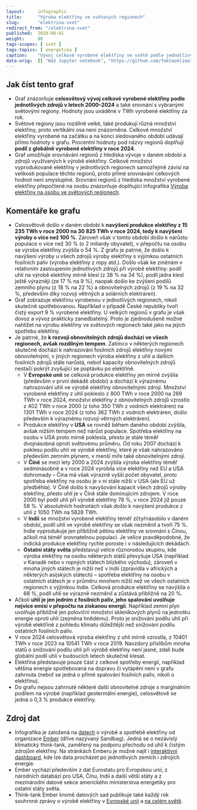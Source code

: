 ```yaml
---
layout:     infographic
title:      "Výroba elektřiny ve světových regionech"
slug:       "elektrina-svet"
redirect_from: "/elektrina-svet"
published:  2020-06-01
weight:     80
tags-scopes: [ svet ]
tags-topics: [ energetika ]
caption:    "Vývoj celkové vyrobené elektřiny ve světě podle jednotlivých zdrojů v letech 2000–2024, včetně údajů pro hlavní světové regiony. Hodnoty jsou uváděné v TWh za rok."
data-orig:  [[ "Náš Jupyter notebook", "https://github.com/faktaoklimatu/data-analysis/blob/master/notebooks/electricity-generation-world-regions.ipynb" ], ["Ember (výroba a spotřeba elektřiny)", "https://ember-energy.org/data/yearly-electricity-data/"]]
---
```


## Jak číst tento graf

* Graf znázorňuje **celosvětový vývoj celkové vyrobené elektřiny podle jednotlivých zdrojů v letech 2000–2024** a také srovnání s vybranými světovými regiony. Hodnoty jsou uváděné v <glossary id="w">TWh</glossary> vyrobené elektřiny za rok.
* Světové regiony jsou rozdílně velké, také produkují různá množství elektřiny, proto vertikální osa není znázorněna. Celkové množství elektřiny vyrobené na začátku a na konci sledovaného období udávají přímo hodnoty v grafu. Procentní hodnoty pod názvy regionů doplňují **podíl z globálně vyrobené elektřiny v roce 2024**.
* Graf umožňuje srovnávání regionů z hlediska vývoje v daném období a zdrojů využívaných k výrobě elektřiny. Celkové množství vyprodukované elektřiny v jednotlivých regionech samozřejmě závisí na velikosti populace těchto regionů, proto přímé srovnávání celkových hodnot není smysluplné. Srovnání regionů z hlediska množství vyrobené elektřiny přepočtené na osobu znázorňuje doplňující infografika [Výroba elektřiny na osobu ve světových regionech](/infografiky/elektrina-na-osobu-svet).

## Komentáře ke grafu

* Celosvětově došlo v daném období k **navýšení produkce elektřiny z 15 235 TWh v roce 2000 na 30 825 TWh v roce 2024, tedy k navýšení výroby o více než 100 %**. Zároveň však v tomto období došlo k nárůstu populace o více než 30 % (o 2 miliardy obyvatel), v přepočtu na osobu se výroba elektřiny zvýšila o 54 %. Z grafu je patrné, že došlo k navýšení výroby u všech zdrojů výroby elektřiny s výjimkou ostatních fosilních paliv (výroba elektřiny z ropy atd.). Došlo však ke změnám v relativním zastoupením jednotlivých zdrojů při výrobě elektřiny: podíl uhlí na výrobě elektřiny mírně klesl (z 38 % na 34 %), podíl jádra klesl ještě výrazněji (ze 17 % na 9 %), naopak došlo ke zvýšení podílů zemního plynu (z 18 % na 22 %) a obnovitelných zdrojů (z 19 % na 32 %, především díky rozvoji větrných a solárních elektráren).
* Graf zobrazuje elektřinu vyrobenou v jednotlivých regionech, nikoli skutečně spotřebovanou. Například v případě České republiky tvoří čistý export 9 % vyrobené elektřiny. U velkých regionů v grafu je však dovoz a vývoz prakticky zanedbatelný. Proto je zjednodušeně možné nahlížet na výrobu elektřiny ve světových regionech také jako na jejich spotřebu elektřiny.
* Je patrné, že **k rozvoji obnovitelných zdrojů dochází ve všech regionech, avšak rozdílným tempem**. Zatímco v některých regionech skutečně dochází k nahrazování fosilních zdrojů elektřiny novými obnovitelnými, v jiných regionech výroba elektřiny z uhlí a dalších fosilních zdrojů stále narůstá, neboť kapacity obnovitelných zdrojů nestačí pokrýt zvyšující se poptávku po elektřině.
  * V **Evropské unii** se celková produkce elektřiny jen mírně zvýšila (především v první dekádě období) a dochází k výraznému nahrazování uhlí ve výrobě elektřiny obnovitelnými zdroji. Množství vyrobené elektřiny z uhlí pokleslo z 800 TWh v roce 2000 na 269 TWh v roce 2024, množství elektřiny z obnovitelných zdrojů vzrostlo z 402 TWh v roce 2000 (z toho 350 TWh z vodních elektráren) na 1301 TWh v roce 2024 (z toho 362 TWh z vodních elektráren, došlo především k výraznému rozvoji větrných elektráren).
  * Produkce elektřiny v **USA** se rovněž během daného období zvýšila, avšak nižším tempem než nárůst populace. Spotřeba elektřiny na osobu v USA proto mírně poklesla, přesto je stále téměř dvojnásobná oproti světovému průměru. Od roku 2007 dochází k poklesu podílu uhlí ve výrobě elektřiny, které je však nahrazováno především zemním plynem, v menší míře také obnovitelnými zdroji.
  * V **Číně** se mezi lety 2000 a 2024 zvýšila výroba elektřiny téměř sedminásobně a v roce 2024 vyrobila více elektřiny než EU a USA dohromady – Čína má však výrazně vyšší počet obyvatel, proto spotřeba elektřiny na osobu je v ní stále nižší v USA (ale EU už předběhla). V Číně došlo k navyšování kapacit všech zdrojů výroby elektřiny, přesto uhlí je v Číně stále dominujícím zdrojem. V roce 2000 byl podíl uhlí při výrobě elektřiny 78 %, v roce 2024 již pouze 58 %. V absolutních hodnotách však došlo k navýšení produkce z uhlí z 1050 TWh na 5828 TWh.
  * V **Indii** se množství vyrobené elektřiny téměř zčtyřnásobilo v daném období, podíl uhlí ve výrobě elektřiny se však nezměnil a tvoří 75 %. Indie vyprodukuje jen přibližně pětinu elektřiny ve srovnání s Čínou, ačkoli má téměř srovnatelnou populaci. Je velice pravděpodobné, že indická produkce elektřiny rychle poroste i v následujících dekádách.
  * **Ostatní státy světa** představují velice různorodou skupinu, kde výroba elektřiny na osobu některých států převyšuje USA (například v Kanadě nebo v ropných státech blízkého východu), zároveň v mnoha jiných státech je nižší než v Indii (zpravidla v afrických a některých asijských státech) – spotřeba elektřiny na osobu v ostatních státech je v průměru mnohem nižší než ve všech ostatních regionech s výjimkou Indie. Celková produkce elektřiny se navýšila o 68 %, podíl uhlí se výrazně nezměnil a zůstává přibližně na 20 %.
* Ačkoli **uhlí je jen jedním z fosilních paliv, jeho spalování uvolňuje nejvíce emisí v přepočtu na získanou energii**. Například zemní plyn uvolňuje přibližně jen poloviční množství skleníkových plynů na jednotku energie oproti uhlí (zejména hnědému). Proto je snižování podílu uhlí při výrobě elektřině z pohledu klimatu důležitější než snižování podílu ostatních fosilních paliv.
* V roce 2024 celosvětová výroba elektřiny z uhlí mírně vzrostla, z 10401 TWh v roce 2023 na 10541 TWh v roce 2019. Navzdory příslibům mnoha států o snižování podílu uhlí při výrobě elektřiny není jasné, zdali bude globální podíl uhlí v budoucích letech skutečně klesat.
* Elektřina představuje pouze část z celkové spotřeby energií, například většina energie spotřebovaná na dopravu či vytápění není v grafu zahrnuta (neboť se jedná o přímé spalování fosilních paliv, nikoli o elektřinu).
* Do grafu nejsou zahrnuté některé další obnovitelné zdroje s marginálním podílem na výrobě (například geotermální energie), celosvětově se jedná o 0,3 % produkce elektřiny.

## Zdroj dat

* Infografika je založená na [datech](https://ember-energy.org/data/yearly-electricity-data/) o výrobě a spotřebě elektřiny od organizace [Ember](https://ember-climate.org/) (dříve nazývaný Sandbag). Jedná se o nezávislý klimatický think-tank, zaměřený na podporu přechodu od uhlí k čistým zdrojům elektřiny. Na stránkách Emberu je možné najít i [interaktivní dashboard](https://ember-energy.org/data/electricity-data-explorer/), kde lze data procházet po jednotlivých zemích i zdrojích energie.
* Ember vychází především z dat Eurostatu pro Evropskou unii, z národních databází pro USA, Čínu, Indii a další větší státy a z mezinárodní datové sekce amerického ministerstva energetiky pro ostatní státy světa.
* Think-tank Ember kromě datových sad publikuje také každý rok souhrnné zprávy o výrobě elektřiny v [Evropské unii](https://ember-climate.org/insights/research/european-electricity-review-2025/) a [na celém světě](https://ember-energy.org/latest-insights/global-electricity-review-2025/).
